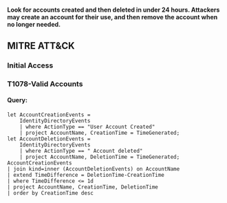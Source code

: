 #### Look for accounts created and then deleted in under 24 hours. Attackers may create an account for their use, and then remove the account when no longer needed.
## MITRE ATT&CK
### Initial Access
### T1078-Valid Accounts

#### Query:
```KQL
let AccountCreationEvents = 
    IdentityDirectoryEvents
    | where ActionType == "User Account Created"
    | project AccountName, CreationTime = TimeGenerated;
let AccountDeletionEvents = 
    IdentityDirectoryEvents
    | where ActionType == " Account deleted"
    | project AccountName, DeletionTime = TimeGenerated;
AccountCreationEvents
| join kind=inner (AccountDeletionEvents) on AccountName
| extend TimeDifference = DeletionTime-CreationTime
| where TimeDifference <= 1d
| project AccountName, CreationTime, DeletionTime
| order by CreationTime desc
```

